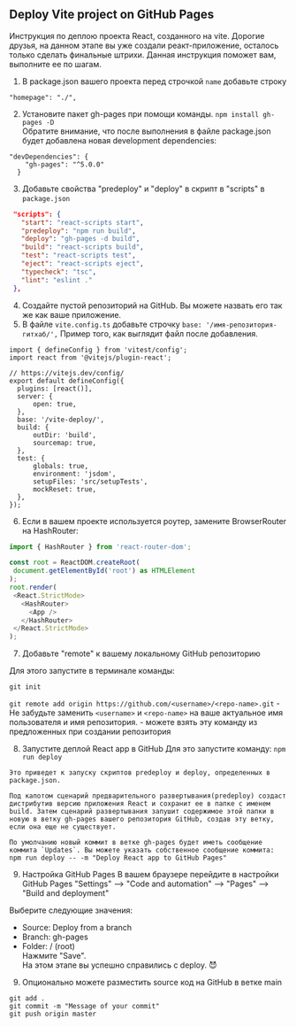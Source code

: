 ## Deploy Vite project on GitHub Pages
  Инструкция по деплою проекта React, созданного на vite.
  Дорогие друзья, на данном этапе вы уже создали реакт-приложение, осталось только сделать финальные штрихи. Данная инструкция поможет вам, выполните ее по шагам.

1. В package.json вашего проекта перед строчкой ``name`` добавьте строку  

```"homepage": "./", ```

2. Установите пакет gh-pages при помощи команды.
```npm install gh-pages -D```  
Обратите внимание, что после выполнения в файле package.json будет добавлена новая  development dependencies:
```
"devDependencies": {
    "gh-pages": "^5.0.0"
  }
  ```
3. Добавьте свойства "predeploy" и "deploy" в скрипт в "scripts" в `package.json`
 ```json
  "scripts": {
    "start": "react-scripts start",
    "predeploy": "npm run build",
    "deploy": "gh-pages -d build",
    "build": "react-scripts build",
    "test": "react-scripts test",
    "eject": "react-scripts eject",
    "typecheck": "tsc",
    "lint": "eslint ."
  },
 ```
4. Создайте пустой репозиторий на GitHub. Вы можете назвать его так же как ваше приложение.
5. В файле `vite.config.ts` добавьте строчку ```base: '/имя-репозитория-гитхаб/',```
  Пример того, как выглядит файл после добавления.
  ```
  import { defineConfig } from 'vitest/config';
import react from '@vitejs/plugin-react';

// https://vitejs.dev/config/
export default defineConfig({
	plugins: [react()],
	server: {
		open: true,
	},
	base: '/vite-deploy/',
	build: {
		outDir: 'build',
		sourcemap: true,
	},
	test: {
		globals: true,
		environment: 'jsdom',
		setupFiles: 'src/setupTests',
		mockReset: true,
	},
});
  ```
6. Если в вашем проекте используется роутер, замените BrowserRouter на HashRouter:
 ``` javascript
 import { HashRouter } from 'react-router-dom';

 const root = ReactDOM.createRoot(
  document.getElementById('root') as HTMLElement
);
root.render(
  <React.StrictMode>
    <HashRouter>
      <App />
    </HashRouter>
  </React.StrictMode>
);
 ```

  
 
 7. Добавьте "remote" к вашему локальному GitHub репозиторию
  
Для этого запустите в терминале команды: 

``git init``

``git remote add origin https://github.com/<username>/<repo-name>.git`` - Не забудьте заменить `<username>` и `<repo-name>` на ваше актуальное имя пользователя и имя репозитория. - можете взять эту команду из предложенных при создании репозитория

8. Запустите деплой React app в GitHub
Для это запустите команду: ``npm run deploy``
```
Это приведет к запуску скриптов predeploy и deploy, определенных в package.json.

Под капотом сценарий предварительного развертывания(predeploy) создаст дистрибутив версию приложения React и сохранит ее в папке с именем build. Затем сценарий развертывания запушит содержимое этой папки в новую в ветку gh-pages вашего репозитория GitHub, создав эту ветку, если она еще не существует.

По умолчанию новый коммит в ветке gh-pages будет иметь сообщение коммита `Updates`. Вы можете указать собственное сообщение коммита: 
npm run deploy -- -m "Deploy React app to GitHub Pages"
```

9.  Настройка GitHub Pages
В вашем браузере перейдите в настройки GitHub Pages
"Settings" --> "Code and automation" --> "Pages" --> "Build and deployment"  
  
  Выберите следующие значения: 
- Source: Deploy from a branch
- Branch: gh-pages
- Folder: / (root)  
Нажмите "Save".   
На этом этапе вы успешно справились с deploy. 😈 

9. Опционально можете разместить source код на GitHub в ветке main
```
git add .
git commit -m "Message of your commit"
git push origin master
```